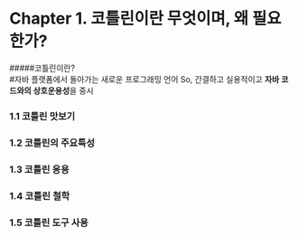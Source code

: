 # Chapter 1. 코틀린이란 무엇이며, 왜 필요한가?  


#####코틀린이란?  
#자바 플랫폼에서 돌아가는 새로운 프로그래밍 언어
So, 간결하고 실용적이고 **자바 코드와의 상호운용성**을 중시

### 1.1 코틀린 맛보기  
### 1.2 코틀린의 주요특성  
### 1.3 코틀린 응용  
### 1.4 코틀린 철학  
### 1.5 코틀린 도구 사용  

